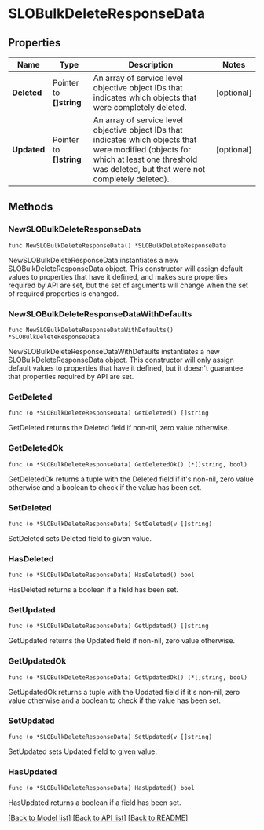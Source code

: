 # SLOBulkDeleteResponseData

## Properties

Name | Type | Description | Notes
---- | ---- | ----------- | ------
**Deleted** | Pointer to **[]string** | An array of service level objective object IDs that indicates which objects that were completely deleted. | [optional] 
**Updated** | Pointer to **[]string** | An array of service level objective object IDs that indicates which objects that were modified (objects for which at least one threshold was deleted, but that were not completely deleted). | [optional] 

## Methods

### NewSLOBulkDeleteResponseData

`func NewSLOBulkDeleteResponseData() *SLOBulkDeleteResponseData`

NewSLOBulkDeleteResponseData instantiates a new SLOBulkDeleteResponseData object.
This constructor will assign default values to properties that have it defined,
and makes sure properties required by API are set, but the set of arguments
will change when the set of required properties is changed.

### NewSLOBulkDeleteResponseDataWithDefaults

`func NewSLOBulkDeleteResponseDataWithDefaults() *SLOBulkDeleteResponseData`

NewSLOBulkDeleteResponseDataWithDefaults instantiates a new SLOBulkDeleteResponseData object.
This constructor will only assign default values to properties that have it defined,
but it doesn't guarantee that properties required by API are set.

### GetDeleted

`func (o *SLOBulkDeleteResponseData) GetDeleted() []string`

GetDeleted returns the Deleted field if non-nil, zero value otherwise.

### GetDeletedOk

`func (o *SLOBulkDeleteResponseData) GetDeletedOk() (*[]string, bool)`

GetDeletedOk returns a tuple with the Deleted field if it's non-nil, zero value otherwise
and a boolean to check if the value has been set.

### SetDeleted

`func (o *SLOBulkDeleteResponseData) SetDeleted(v []string)`

SetDeleted sets Deleted field to given value.

### HasDeleted

`func (o *SLOBulkDeleteResponseData) HasDeleted() bool`

HasDeleted returns a boolean if a field has been set.

### GetUpdated

`func (o *SLOBulkDeleteResponseData) GetUpdated() []string`

GetUpdated returns the Updated field if non-nil, zero value otherwise.

### GetUpdatedOk

`func (o *SLOBulkDeleteResponseData) GetUpdatedOk() (*[]string, bool)`

GetUpdatedOk returns a tuple with the Updated field if it's non-nil, zero value otherwise
and a boolean to check if the value has been set.

### SetUpdated

`func (o *SLOBulkDeleteResponseData) SetUpdated(v []string)`

SetUpdated sets Updated field to given value.

### HasUpdated

`func (o *SLOBulkDeleteResponseData) HasUpdated() bool`

HasUpdated returns a boolean if a field has been set.


[[Back to Model list]](../README.md#documentation-for-models) [[Back to API list]](../README.md#documentation-for-api-endpoints) [[Back to README]](../README.md)


